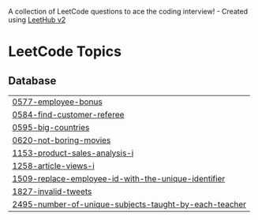A collection of LeetCode questions to ace the coding interview! - Created using [LeetHub v2](https://github.com/arunbhardwaj/LeetHub-2.0)
<!---LeetCode Topics Start-->
# LeetCode Topics
## Database
|  |
| ------- |
| [0577-employee-bonus](https://github.com/NazmusSakibShohan/Leetcode/tree/master/0577-employee-bonus) |
| [0584-find-customer-referee](https://github.com/NazmusSakibShohan/Leetcode/tree/master/0584-find-customer-referee) |
| [0595-big-countries](https://github.com/NazmusSakibShohan/Leetcode/tree/master/0595-big-countries) |
| [0620-not-boring-movies](https://github.com/NazmusSakibShohan/Leetcode/tree/master/0620-not-boring-movies) |
| [1153-product-sales-analysis-i](https://github.com/NazmusSakibShohan/Leetcode/tree/master/1153-product-sales-analysis-i) |
| [1258-article-views-i](https://github.com/NazmusSakibShohan/Leetcode/tree/master/1258-article-views-i) |
| [1509-replace-employee-id-with-the-unique-identifier](https://github.com/NazmusSakibShohan/Leetcode/tree/master/1509-replace-employee-id-with-the-unique-identifier) |
| [1827-invalid-tweets](https://github.com/NazmusSakibShohan/Leetcode/tree/master/1827-invalid-tweets) |
| [2495-number-of-unique-subjects-taught-by-each-teacher](https://github.com/NazmusSakibShohan/Leetcode/tree/master/2495-number-of-unique-subjects-taught-by-each-teacher) |
<!---LeetCode Topics End-->
